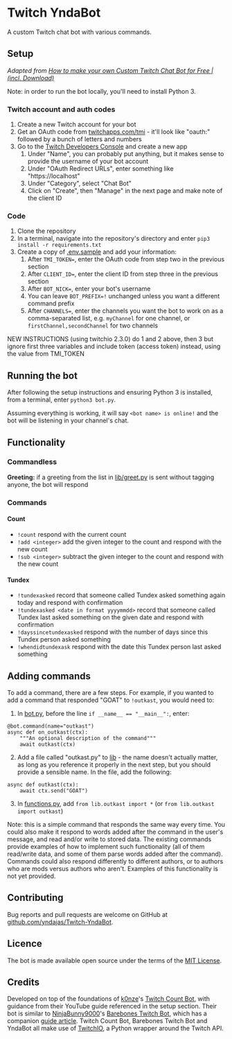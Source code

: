 # Twitch YndaBot

A custom Twitch chat bot with various commands.

## Setup

*Adapted from [How to make your own Custom Twitch Chat Bot for Free | (incl. Download)](https://youtu.be/CPVSoowZhVw)*

Note: in order to run the bot locally, you'll need to install Python 3.

### Twitch account and auth codes

1. Create a new Twitch account for your bot
2. Get an OAuth code from [twitchapps.com/tmi](https://twitchapps.com/tmi) - it'll look like "oauth:" followed by a bunch of letters and numbers
3. Go to the [Twitch Developers Console](https://dev.twitch.tv/console/apps/create) and create a new app
    1. Under "Name", you can probably put anything, but it makes sense to provide the username of your bot account
    2. Under "OAuth Redirect URLs", enter something like "https://localhost"
    3. Under "Category", select "Chat Bot"
    4. Click on "Create", then "Manage" in the next page and make note of the client ID

### Code

1. Clone the repository
2. In a terminal, navigate into the repository's directory and enter `pip3 install -r requirements.txt`
3. Create a copy of [.env.sample](./.env.sample) and add your information:
    1. After `TMI_TOKEN=`, enter the OAuth code from step two in the previous section
    2. After `CLIENT_ID=`, enter the client ID from step three in the previous section
    3. After `BOT_NICK=`, enter your bot's username
    4. You can leave `BOT_PREFIX=!` unchanged unless you want a different command prefix
    5. After `CHANNELS=`, enter the channels you want the bot to work on as a comma-separated list, e.g. `myChannel` for one channel, or `firstChannel,secondChannel` for two channels

NEW INSTRUCTIONS (using twitchio 2.3.0)
do 1 and 2 above, then 3 but ignore first three variables and include token (access token) instead, using the value from TMI_TOKEN

## Running the bot

After following the setup instructions and ensuring Python 3 is installed, from a terminal, enter `python3 bot.py`.

Assuming everything is working, it will say `<bot name> is online!` and the bot will be listening in your channel's chat.

## Functionality

### Commandless

**Greeting:** if a greeting from the list in [lib/greet.py](./lib/greet.py) is sent without tagging anyone, the bot will respond

### Commands

#### Count

- `!count` respond with the current count
- `!add <integer>` add the given integer to the count and respond with the new count
- `!sub <integer>` subtract the given integer to the count and respond with the new count

#### Tundex

- `!tundexasked` record that someone called Tundex asked something again today and respond with confirmation
- `!tundexasked <date in format yyyymmdd>` record that someone called Tundex last asked something on the given date and respond with confirmation
- `!dayssincetundexasked` respond with the number of days since this Tundex person asked something
- `!whendidtundexask` respond with the date this Tundex person last asked something

## Adding commands

To add a command, there are a few steps. For example, if you wanted to add a command that responded "GOAT" to `!outkast`, you would need to:

1. In [bot.py](./bot.py), before the line `if __name__ == "__main__":`, enter:

```
@bot.command(name="outkast")
async def on_outkast(ctx):
    """An optional description of the command"""
    await outkast(ctx)
```

2. Add a file called "outkast.py" to [lib](./lib) - the name doesn't actually matter, as long as you reference it properly in the next step, but you should provide a sensible name. In the file, add the following:

```
async def outkast(ctx):
    await ctx.send("GOAT")
```

3. In [functions.py](./functions.py), add `from lib.outkast import *` (or `from lib.outkast import outkast`)

Note: this is a simple command that responds the same way every time. You could also make it respond to words added after the command in the user's message, and read and/or write to stored data. The existing commands provide examples of how to implement such functionality (all of them read/write data, and some of them parse words added after the command). Commands could also respond differently to different authors, or to authors who are mods versus authors who aren't. Examples of this functionality is not yet provided.

## Contributing

Bug reports and pull requests are welcome on GitHub at [github.com/yndajas/Twitch-YndaBot](https://github.com/yndajas/Twitch-YndaBot).

## Licence

The bot is made available open source under the terms of the [MIT License](https://opensource.org/licenses/MIT).

## Credits

Developed on top of the foundations of [k0nze](https://github.com/k0nze)'s [Twitch Count Bot](https://github.com/k0nze/twitch_count_bot), with guidance from their YouTube guide referenced in the setup section. Their bot is similar to [NinjaBunny9000](https://github.com/NinjaBunny9000)'s [Barebones Twitch Bot](https://github.com/NinjaBunny9000/barebones-twitch-bot), which has a companion [guide article](https://dev.to/ninjabunny9000/let-s-make-a-twitch-bot-with-python-2nd8). Twitch Count Bot, Barebones Twitch Bot and YndaBot all make use of [TwitchIO](https://github.com/TwitchIO/TwitchIO), a Python wrapper around the Twitch API.  
